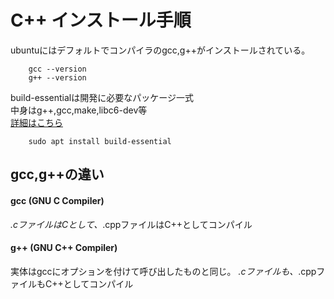 # C++ インストール手順

ubuntuにはデフォルトでコンパイラのgcc,g++がインストールされている。

```
    gcc --version
    g++ --version
```

build-essentialは開発に必要なパッケージ一式  
中身はg++,gcc,make,libc6-dev等  
[詳細はこちら](https://packages.ubuntu.com/ja/bionic/build-essential)
```
    sudo apt install build-essential
```

  
## gcc,g++の違い

#### gcc (GNU C Compiler)
*.cファイルはCとして、*.cppファイルはC++としてコンパイル

#### g++ (GNU C++ Compiler)
実体はgccにオプションを付けて呼び出したものと同じ。
*.cファイルも、*.cppファイルもC++としてコンパイル